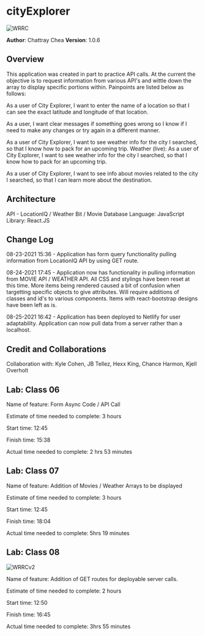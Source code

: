 # cityExplorer

![WRRC](https://user-images.githubusercontent.com/84699682/130512220-38fee4b2-427d-41b1-9068-3ddfca427cae.JPG)

**Author**: Chattray Chea
**Version**: 1.0.6

## Overview

<!-- Provide a high level overview of what this application is and why you are building it, beyond the fact that it's an assignment for this class. (i.e. What's your problem domain?) -->This application was created in part to practice API calls. At the current the objective is to request information from various API's and wittle down the array to display specific portions within. Painpoints are listed below as follows:

As a user of City Explorer, I want to enter the name of a location so that I can see the exact latitude and longitude of that location.

As a user, I want clear messages if something goes wrong so I know if I need to make any changes or try again in a different manner.

As a user of City Explorer, I want to see weather info for the city I searched, so that I know how to pack for an upcoming trip.
Weather (live): As a user of City Explorer, I want to see weather info for the city I searched, so that I know how to pack for an upcoming trip.

As a user of City Explorer, I want to see info about movies related to the city I searched, so that I can learn more about the destination.

## Architecture

API - LocationIQ / Weather Bit / Movie Database
Language: JavaScript
Library: React.JS

## Change Log

<!-- Use this area to document the iterative changes made to your application as each feature is successfully implemented. Use time stamps. Here's an example:

01-01-2001 4:59pm - Application now has a fully-functional express server, with a GET route for the location resource. -->

08-23-2021 15:36 - Application has form query functionality pulling information from LocationIQ API by using GET route.

08-24-2021 17:45 - Application now has functionality in pulling information from MOVIE API / WEATHER API. All CSS and stylings have been reset at this time. More items being rendered caused a bit of confusion when targetting specific objects to give attributes. Will require additions of classes and id's to various components. Items with react-bootstrap designs have been left as is.

08-25-2021 16:42 - Application has been deployed to Netlify for user adaptability. Application can now pull data from a server rather than a localhost.

## Credit and Collaborations

Collaboration with: Kyle Cohen, JB Tellez, Hexx King, Chance Harmon, Kjell Overholt

## Lab: Class 06

Name of feature: Form Async Code / API Call

Estimate of time needed to complete: 3 hours

Start time: 12:45

Finish time: 15:38

Actual time needed to complete: 2 hrs 53 minutes

## Lab: Class 07

Name of feature: Addition of Movies / Weather Arrays to be displayed

Estimate of time needed to complete: 3 hours

Start time: 12:45

Finish time: 18:04

Actual time needed to complete: 5hrs 19 minutes

## Lab: Class 08

![WRRCv2](https://user-images.githubusercontent.com/84699682/130862888-de13dd5a-dfa8-4235-acaf-c01042b857d6.JPG)

Name of feature: Addition of GET routes for deployable server calls.

Estimate of time needed to complete: 2 hours

Start time: 12:50

Finish time: 16:45

Actual time needed to complete: 3hrs 55 minutes



